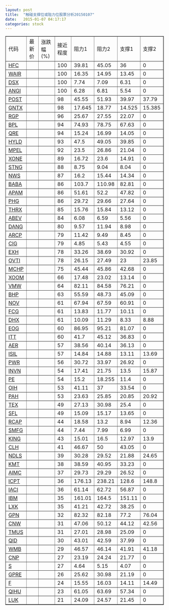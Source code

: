 ```yaml
---
layout: post
title:  "触碰支撑位或阻力位股票分析20150107"
date:   2015-01-07 04:17:17
categories: stock
---
```

<script type="text/javascript">
var stockList = []
stockList.push('gb_hfc');
stockList.push('gb_wair');
stockList.push('gb_dsx');
stockList.push('gb_angi');
stockList.push('gb_post');
stockList.push('gb_gntx');
stockList.push('gb_rgp');
stockList.push('gb_bpl');
stockList.push('gb_qre');
stockList.push('gb_hyld');
stockList.push('gb_mpel');
stockList.push('gb_xone');
stockList.push('gb_stng');
stockList.push('gb_nws');
stockList.push('gb_baba');
stockList.push('gb_apam');
stockList.push('gb_phg');
stockList.push('gb_thrx');
stockList.push('gb_abev');
stockList.push('gb_dang');
stockList.push('gb_arcp');
stockList.push('gb_cig');
stockList.push('gb_exh');
stockList.push('gb_ovti');
stockList.push('gb_mchp');
stockList.push('gb_xoom');
stockList.push('gb_vmw');
stockList.push('gb_bhp');
stockList.push('gb_nov');
stockList.push('gb_fcg');
stockList.push('gb_dhx');
stockList.push('gb_eog');
stockList.push('gb_itt');
stockList.push('gb_aer');
stockList.push('gb_isil');
stockList.push('gb_pwr');
stockList.push('gb_invn');
stockList.push('gb_pe');
stockList.push('gb_oih');
stockList.push('gb_pah');
stockList.push('gb_tex');
stockList.push('gb_sfl');
stockList.push('gb_rcap');
stockList.push('gb_smfg');
stockList.push('gb_king');
stockList.push('gb_clh');
stockList.push('gb_ndls');
stockList.push('gb_kmt');
stockList.push('gb_aimc');
stockList.push('gb_icpt');
stockList.push('gb_iaci');
stockList.push('gb_ibm');
stockList.push('gb_lxk');
stockList.push('gb_gpn');
stockList.push('gb_cnw');
stockList.push('gb_tmus');
stockList.push('gb_qid');
stockList.push('gb_wmb');
stockList.push('gb_cnp');
stockList.push('gb_s');
stockList.push('gb_gpre');
stockList.push('gb_f');
stockList.push('gb_qihu');
stockList.push('gb_luk');
</script>
<table border="1">
 <tr>
 <td>代码</td>
 <td>最新价</td>
 <td>涨跌幅(%)</td>
 <td>接近程度</td>
 <td>阻力1</td>
 <td>阻力2</td>
 <td>支撑1</td>
 <td>支撑2</td>
</tr>
  <tr id="hfc" class="green">
  <td><a href="http://stock.finance.sina.com.cn/usstock/quotes/HFC.html" target="_blank">HFC</a></td><td></td><td></td><td>100</td><td>39.81</td><td>45.05</td><td>36</td><td>0</td></tr>
  <tr id="wair" class="green">
  <td><a href="http://stock.finance.sina.com.cn/usstock/quotes/WAIR.html" target="_blank">WAIR</a></td><td></td><td></td><td>100</td><td>16.35</td><td>14.95</td><td>13.45</td><td>0</td></tr>
  <tr id="dsx" class="green">
  <td><a href="http://stock.finance.sina.com.cn/usstock/quotes/DSX.html" target="_blank">DSX</a></td><td></td><td></td><td>100</td><td>7.74</td><td>7.09</td><td>6.31</td><td>0</td></tr>
  <tr id="angi" class="red">
  <td><a href="http://stock.finance.sina.com.cn/usstock/quotes/ANGI.html" target="_blank">ANGI</a></td><td></td><td></td><td>100</td><td>6.28</td><td>6.81</td><td>5.54</td><td>0</td></tr>
  <tr id="post" class="green">
  <td><a href="http://stock.finance.sina.com.cn/usstock/quotes/POST.html" target="_blank">POST</a></td><td></td><td></td><td>98</td><td>45.55</td><td>51.93</td><td>39.97</td><td>37.79</td></tr>
  <tr id="gntx" class="red">
  <td><a href="http://stock.finance.sina.com.cn/usstock/quotes/GNTX.html" target="_blank">GNTX</a></td><td></td><td></td><td>98</td><td>17.645</td><td>18.77</td><td>14.525</td><td>15.385</td></tr>
  <tr id="rgp" class="green">
  <td><a href="http://stock.finance.sina.com.cn/usstock/quotes/RGP.html" target="_blank">RGP</a></td><td></td><td></td><td>96</td><td>25.67</td><td>27.55</td><td>22.07</td><td>0</td></tr>
  <tr id="bpl" class="red">
  <td><a href="http://stock.finance.sina.com.cn/usstock/quotes/BPL.html" target="_blank">BPL</a></td><td></td><td></td><td>94</td><td>74.93</td><td>78.75</td><td>67.63</td><td>0</td></tr>
  <tr id="qre" class="red">
  <td><a href="http://stock.finance.sina.com.cn/usstock/quotes/QRE.html" target="_blank">QRE</a></td><td></td><td></td><td>94</td><td>15.24</td><td>16.99</td><td>14.05</td><td>0</td></tr>
  <tr id="hyld" class="green">
  <td><a href="http://stock.finance.sina.com.cn/usstock/quotes/HYLD.html" target="_blank">HYLD</a></td><td></td><td></td><td>93</td><td>47.5</td><td>49.05</td><td>39.85</td><td>0</td></tr>
  <tr id="mpel" class="red">
  <td><a href="http://stock.finance.sina.com.cn/usstock/quotes/MPEL.html" target="_blank">MPEL</a></td><td></td><td></td><td>92</td><td>23.5</td><td>26.86</td><td>21.04</td><td>0</td></tr>
  <tr id="xone" class="red">
  <td><a href="http://stock.finance.sina.com.cn/usstock/quotes/XONE.html" target="_blank">XONE</a></td><td></td><td></td><td>89</td><td>16.72</td><td>23.6</td><td>14.91</td><td>0</td></tr>
  <tr id="stng" class="green">
  <td><a href="http://stock.finance.sina.com.cn/usstock/quotes/STNG.html" target="_blank">STNG</a></td><td></td><td></td><td>88</td><td>8.75</td><td>9.04</td><td>8.04</td><td>0</td></tr>
  <tr id="nws" class="green">
  <td><a href="http://stock.finance.sina.com.cn/usstock/quotes/NWS.html" target="_blank">NWS</a></td><td></td><td></td><td>87</td><td>16.2</td><td>15.44</td><td>14.34</td><td>0</td></tr>
  <tr id="baba" class="red">
  <td><a href="http://stock.finance.sina.com.cn/usstock/quotes/BABA.html" target="_blank">BABA</a></td><td></td><td></td><td>86</td><td>103.7</td><td>110.98</td><td>82.81</td><td>0</td></tr>
  <tr id="apam" class="green">
  <td><a href="http://stock.finance.sina.com.cn/usstock/quotes/APAM.html" target="_blank">APAM</a></td><td></td><td></td><td>86</td><td>51.61</td><td>52.2</td><td>47.82</td><td>0</td></tr>
  <tr id="phg" class="green">
  <td><a href="http://stock.finance.sina.com.cn/usstock/quotes/PHG.html" target="_blank">PHG</a></td><td></td><td></td><td>86</td><td>29.72</td><td>29.66</td><td>27.64</td><td>0</td></tr>
  <tr id="thrx" class="green">
  <td><a href="http://stock.finance.sina.com.cn/usstock/quotes/THRX.html" target="_blank">THRX</a></td><td></td><td></td><td>85</td><td>15.76</td><td>15.84</td><td>13.12</td><td>0</td></tr>
  <tr id="abev" class="red">
  <td><a href="http://stock.finance.sina.com.cn/usstock/quotes/ABEV.html" target="_blank">ABEV</a></td><td></td><td></td><td>84</td><td>6.08</td><td>6.59</td><td>5.56</td><td>0</td></tr>
  <tr id="dang" class="red">
  <td><a href="http://stock.finance.sina.com.cn/usstock/quotes/DANG.html" target="_blank">DANG</a></td><td></td><td></td><td>80</td><td>9.57</td><td>11.94</td><td>8.98</td><td>0</td></tr>
  <tr id="arcp" class="red">
  <td><a href="http://stock.finance.sina.com.cn/usstock/quotes/ARCP.html" target="_blank">ARCP</a></td><td></td><td></td><td>79</td><td>11.42</td><td>9.49</td><td>8.45</td><td>0</td></tr>
  <tr id="cig" class="green">
  <td><a href="http://stock.finance.sina.com.cn/usstock/quotes/CIG.html" target="_blank">CIG</a></td><td></td><td></td><td>79</td><td>4.85</td><td>5.43</td><td>4.55</td><td>0</td></tr>
  <tr id="exh" class="green">
  <td><a href="http://stock.finance.sina.com.cn/usstock/quotes/EXH.html" target="_blank">EXH</a></td><td></td><td></td><td>78</td><td>33.26</td><td>38.69</td><td>30.92</td><td>0</td></tr>
  <tr id="ovti" class="red">
  <td><a href="http://stock.finance.sina.com.cn/usstock/quotes/OVTI.html" target="_blank">OVTI</a></td><td></td><td></td><td>78</td><td>26.15</td><td>27.49</td><td>23</td><td>23.85</td></tr>
  <tr id="mchp" class="green">
  <td><a href="http://stock.finance.sina.com.cn/usstock/quotes/MCHP.html" target="_blank">MCHP</a></td><td></td><td></td><td>75</td><td>45.44</td><td>45.86</td><td>42.68</td><td>0</td></tr>
  <tr id="xoom" class="red">
  <td><a href="http://stock.finance.sina.com.cn/usstock/quotes/XOOM.html" target="_blank">XOOM</a></td><td></td><td></td><td>66</td><td>17.48</td><td>23.02</td><td>13.14</td><td>0</td></tr>
  <tr id="vmw" class="red">
  <td><a href="http://stock.finance.sina.com.cn/usstock/quotes/VMW.html" target="_blank">VMW</a></td><td></td><td></td><td>64</td><td>82.11</td><td>84.58</td><td>76.21</td><td>0</td></tr>
  <tr id="bhp" class="green">
  <td><a href="http://stock.finance.sina.com.cn/usstock/quotes/BHP.html" target="_blank">BHP</a></td><td></td><td></td><td>63</td><td>55.59</td><td>48.73</td><td>45.09</td><td>0</td></tr>
  <tr id="nov" class="green">
  <td><a href="http://stock.finance.sina.com.cn/usstock/quotes/NOV.html" target="_blank">NOV</a></td><td></td><td></td><td>61</td><td>67.94</td><td>67.59</td><td>60.91</td><td>0</td></tr>
  <tr id="fcg" class="green">
  <td><a href="http://stock.finance.sina.com.cn/usstock/quotes/FCG.html" target="_blank">FCG</a></td><td></td><td></td><td>61</td><td>13.83</td><td>11.77</td><td>10.11</td><td>0</td></tr>
  <tr id="dhx" class="red">
  <td><a href="http://stock.finance.sina.com.cn/usstock/quotes/DHX.html" target="_blank">DHX</a></td><td></td><td></td><td>61</td><td>10.09</td><td>11.29</td><td>8.33</td><td>8.88</td></tr>
  <tr id="eog" class="red">
  <td><a href="http://stock.finance.sina.com.cn/usstock/quotes/EOG.html" target="_blank">EOG</a></td><td></td><td></td><td>60</td><td>86.95</td><td>95.21</td><td>81.07</td><td>0</td></tr>
  <tr id="itt" class="green">
  <td><a href="http://stock.finance.sina.com.cn/usstock/quotes/ITT.html" target="_blank">ITT</a></td><td></td><td></td><td>60</td><td>41.7</td><td>45.12</td><td>36.83</td><td>0</td></tr>
  <tr id="aer" class="red">
  <td><a href="http://stock.finance.sina.com.cn/usstock/quotes/AER.html" target="_blank">AER</a></td><td></td><td></td><td>57</td><td>38.56</td><td>40.14</td><td>36.13</td><td>0</td></tr>
  <tr id="isil" class="green">
  <td><a href="http://stock.finance.sina.com.cn/usstock/quotes/ISIL.html" target="_blank">ISIL</a></td><td></td><td></td><td>57</td><td>14.84</td><td>14.88</td><td>13.11</td><td>13.69</td></tr>
  <tr id="pwr" class="green">
  <td><a href="http://stock.finance.sina.com.cn/usstock/quotes/PWR.html" target="_blank">PWR</a></td><td></td><td></td><td>56</td><td>30.72</td><td>33.97</td><td>26.92</td><td>0</td></tr>
  <tr id="invn" class="red">
  <td><a href="http://stock.finance.sina.com.cn/usstock/quotes/INVN.html" target="_blank">INVN</a></td><td></td><td></td><td>54</td><td>17.41</td><td>21.75</td><td>13.5</td><td>15.87</td></tr>
  <tr id="pe" class="red">
  <td><a href="http://stock.finance.sina.com.cn/usstock/quotes/PE.html" target="_blank">PE</a></td><td></td><td></td><td>54</td><td>15.2</td><td>18.255</td><td>11.4</td><td>0</td></tr>
  <tr id="oih" class="green">
  <td><a href="http://stock.finance.sina.com.cn/usstock/quotes/OIH.html" target="_blank">OIH</a></td><td></td><td></td><td>53</td><td>41.11</td><td>37</td><td>33.54</td><td>0</td></tr>
  <tr id="pah" class="green">
  <td><a href="http://stock.finance.sina.com.cn/usstock/quotes/PAH.html" target="_blank">PAH</a></td><td></td><td></td><td>53</td><td>23.63</td><td>25.85</td><td>20.85</td><td>20.92</td></tr>
  <tr id="tex" class="green">
  <td><a href="http://stock.finance.sina.com.cn/usstock/quotes/TEX.html" target="_blank">TEX</a></td><td></td><td></td><td>49</td><td>27.13</td><td>30.98</td><td>25.4</td><td>0</td></tr>
  <tr id="sfl" class="green">
  <td><a href="http://stock.finance.sina.com.cn/usstock/quotes/SFL.html" target="_blank">SFL</a></td><td></td><td></td><td>49</td><td>15.09</td><td>15.17</td><td>13.65</td><td>0</td></tr>
  <tr id="rcap" class="green">
  <td><a href="http://stock.finance.sina.com.cn/usstock/quotes/RCAP.html" target="_blank">RCAP</a></td><td></td><td></td><td>44</td><td>18.58</td><td>13.2</td><td>8.94</td><td>12.36</td></tr>
  <tr id="smfg" class="green">
  <td><a href="http://stock.finance.sina.com.cn/usstock/quotes/SMFG.html" target="_blank">SMFG</a></td><td></td><td></td><td>44</td><td>7.44</td><td>7.99</td><td>6.99</td><td>0</td></tr>
  <tr id="king" class="green">
  <td><a href="http://stock.finance.sina.com.cn/usstock/quotes/KING.html" target="_blank">KING</a></td><td></td><td></td><td>43</td><td>15.01</td><td>16.5</td><td>12.97</td><td>13.9</td></tr>
  <tr id="clh" class="red">
  <td><a href="http://stock.finance.sina.com.cn/usstock/quotes/CLH.html" target="_blank">CLH</a></td><td></td><td></td><td>41</td><td>46.67</td><td>50</td><td>43.05</td><td>0</td></tr>
  <tr id="ndls" class="green">
  <td><a href="http://stock.finance.sina.com.cn/usstock/quotes/NDLS.html" target="_blank">NDLS</a></td><td></td><td></td><td>39</td><td>30.28</td><td>29.52</td><td>21.88</td><td>24.65</td></tr>
  <tr id="kmt" class="green">
  <td><a href="http://stock.finance.sina.com.cn/usstock/quotes/KMT.html" target="_blank">KMT</a></td><td></td><td></td><td>38</td><td>38.59</td><td>40.95</td><td>33.23</td><td>0</td></tr>
  <tr id="aimc" class="green">
  <td><a href="http://stock.finance.sina.com.cn/usstock/quotes/AIMC.html" target="_blank">AIMC</a></td><td></td><td></td><td>37</td><td>29.73</td><td>29.29</td><td>26.52</td><td>0</td></tr>
  <tr id="icpt" class="red">
  <td><a href="http://stock.finance.sina.com.cn/usstock/quotes/ICPT.html" target="_blank">ICPT</a></td><td></td><td></td><td>36</td><td>176.13</td><td>238.21</td><td>128.6</td><td>148.8</td></tr>
  <tr id="iaci" class="red">
  <td><a href="http://stock.finance.sina.com.cn/usstock/quotes/IACI.html" target="_blank">IACI</a></td><td></td><td></td><td>36</td><td>61.14</td><td>62.72</td><td>56.87</td><td>0</td></tr>
  <tr id="ibm" class="red">
  <td><a href="http://stock.finance.sina.com.cn/usstock/quotes/IBM.html" target="_blank">IBM</a></td><td></td><td></td><td>35</td><td>161.01</td><td>164.5</td><td>151.11</td><td>0</td></tr>
  <tr id="lxk" class="red">
  <td><a href="http://stock.finance.sina.com.cn/usstock/quotes/LXK.html" target="_blank">LXK</a></td><td></td><td></td><td>35</td><td>41.21</td><td>42.72</td><td>38.25</td><td>0</td></tr>
  <tr id="gpn" class="green">
  <td><a href="http://stock.finance.sina.com.cn/usstock/quotes/GPN.html" target="_blank">GPN</a></td><td></td><td></td><td>32</td><td>82.32</td><td>82.18</td><td>77.2</td><td>76.04</td></tr>
  <tr id="cnw" class="red">
  <td><a href="http://stock.finance.sina.com.cn/usstock/quotes/CNW.html" target="_blank">CNW</a></td><td></td><td></td><td>31</td><td>47.06</td><td>50.12</td><td>44.12</td><td>42.56</td></tr>
  <tr id="tmus" class="red">
  <td><a href="http://stock.finance.sina.com.cn/usstock/quotes/TMUS.html" target="_blank">TMUS</a></td><td></td><td></td><td>31</td><td>27.01</td><td>28.98</td><td>25.09</td><td>0</td></tr>
  <tr id="qid" class="red">
  <td><a href="http://stock.finance.sina.com.cn/usstock/quotes/QID.html" target="_blank">QID</a></td><td></td><td></td><td>30</td><td>43.01</td><td>42.59</td><td>37.99</td><td>0</td></tr>
  <tr id="wmb" class="green">
  <td><a href="http://stock.finance.sina.com.cn/usstock/quotes/WMB.html" target="_blank">WMB</a></td><td></td><td></td><td>29</td><td>46.57</td><td>46.14</td><td>41.91</td><td>41.18</td></tr>
  <tr id="cnp" class="red">
  <td><a href="http://stock.finance.sina.com.cn/usstock/quotes/CNP.html" target="_blank">CNP</a></td><td></td><td></td><td>27</td><td>23.19</td><td>24.24</td><td>21.77</td><td>0</td></tr>
  <tr id="s" class="green">
  <td><a href="http://stock.finance.sina.com.cn/usstock/quotes/S.html" target="_blank">S</a></td><td></td><td></td><td>27</td><td>4.64</td><td>5.15</td><td>4.07</td><td>0</td></tr>
  <tr id="gpre" class="green">
  <td><a href="http://stock.finance.sina.com.cn/usstock/quotes/GPRE.html" target="_blank">GPRE</a></td><td></td><td></td><td>26</td><td>25.62</td><td>30.98</td><td>21.19</td><td>0</td></tr>
  <tr id="f" class="green">
  <td><a href="http://stock.finance.sina.com.cn/usstock/quotes/F.html" target="_blank">F</a></td><td></td><td></td><td>24</td><td>15.55</td><td>16.03</td><td>14.11</td><td>14.49</td></tr>
  <tr id="qihu" class="green">
  <td><a href="http://stock.finance.sina.com.cn/usstock/quotes/QIHU.html" target="_blank">QIHU</a></td><td></td><td></td><td>23</td><td>61.05</td><td>63.69</td><td>57.34</td><td>0</td></tr>
  <tr id="luk" class="green">
  <td><a href="http://stock.finance.sina.com.cn/usstock/quotes/LUK.html" target="_blank">LUK</a></td><td></td><td></td><td>21</td><td>24.09</td><td>24.57</td><td>21.45</td><td>0</td></tr>
</table>
